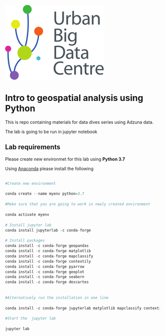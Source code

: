 ![logo](./images/ubdc_logo.png)

# Intro to geospatial analysis using Python

This is repo containing materials for data dives series using Adzuna data.


The lab is going to be run in jupyter notebook

## Lab requirements

Please create new environmet for this lab using  **Python 3.7**
 
Using [Anaconda](https://docs.anaconda.com/anaconda/install/)  please install the following 

```python

#Create new environment

conda create --name myenv python=3.7

#Make sure that you are going to work in newly created environment

conda activate myenv

# Install jupyter lab
conda install jupyterlab -c conda-forge

# Install packages
conda install -c conda-forge geopandas
conda install -c conda-forge matplotlib
conda install -c conda-forge mapclassify
conda install -c conda-forge contextily
conda install -c conda-forge pyarrow
conda install -c conda-forge geoplot
conda install -c conda-forge seaborn
conda install -c conda-forge descartes 


#Alternatively run the installation in one line

conda install -c conda-forge jupyterlab matplotlib mapclassify contextily pyarrow geoplot seaborn descartes 

#Start the  jupyter lab

jupyter lab

```
